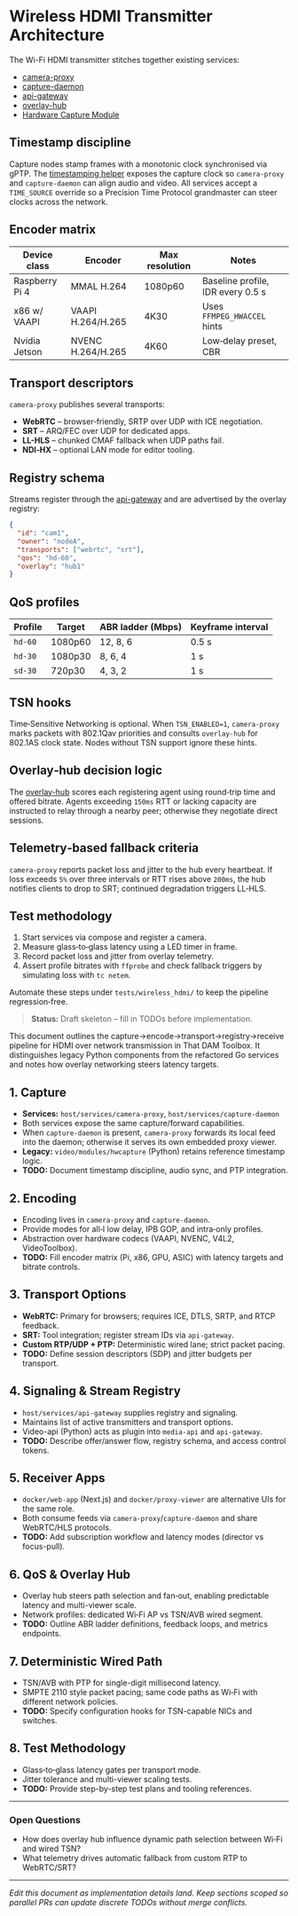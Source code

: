 # Wireless HDMI Transmitter Architecture


The Wi-Fi HDMI transmitter stitches together existing services:

- [camera-proxy](../../../host/services/camera-proxy/README.md)
- [capture-daemon](../../../host/services/capture-daemon/README.md)
- [api-gateway](../../../host/services/api-gateway/README.md)
- [overlay-hub](../../../host/services/overlay-hub/README.md)
- [Hardware Capture Module](../../../video/modules/hwcapture/README.md)

## Timestamp discipline
Capture nodes stamp frames with a monotonic clock synchronised via gPTP. The
[timestamping helper](../../../video/modules/hwcapture/README.md) exposes the
capture clock so `camera-proxy` and `capture-daemon` can align audio and video.
All services accept a `TIME_SOURCE` override so a Precision Time Protocol grandmaster
can steer clocks across the network.

## Encoder matrix
| Device class | Encoder | Max resolution | Notes |
|--------------|---------|----------------|-------|
| Raspberry Pi 4 | MMAL H.264 | 1080p60 | Baseline profile, IDR every 0.5 s |
| x86 w/ VAAPI | VAAPI H.264/H.265 | 4K30 | Uses `FFMPEG_HWACCEL` hints |
| Nvidia Jetson | NVENC H.264/H.265 | 4K60 | Low‑delay preset, CBR |

## Transport descriptors
`camera-proxy` publishes several transports:

- **WebRTC** – browser‑friendly, SRTP over UDP with ICE negotiation.
- **SRT** – ARQ/FEC over UDP for dedicated apps.
- **LL-HLS** – chunked CMAF fallback when UDP paths fail.
- **NDI‑HX** – optional LAN mode for editor tooling.

## Registry schema
Streams register through the [api-gateway](../../../host/services/api-gateway/README.md)
and are advertised by the overlay registry:

```json
{
  "id": "cam1",
  "owner": "nodeA",
  "transports": ["webrtc", "srt"],
  "qos": "hd-60",
  "overlay": "hub1"
}
```

## QoS profiles
| Profile | Target | ABR ladder (Mbps) | Keyframe interval |
|---------|--------|-------------------|-------------------|
| `hd-60` | 1080p60 | 12, 8, 6 | 0.5 s |
| `hd-30` | 1080p30 | 8, 6, 4 | 1 s |
| `sd-30` | 720p30  | 4, 3, 2 | 1 s |

## TSN hooks
Time‑Sensitive Networking is optional. When `TSN_ENABLED=1`, `camera-proxy`
marks packets with 802.1Qav priorities and consults `overlay-hub` for
802.1AS clock state. Nodes without TSN support ignore these hints.

## Overlay‑hub decision logic
The [overlay-hub](../../../host/services/overlay-hub/README.md) scores each
registering agent using round‑trip time and offered bitrate. Agents exceeding
`150ms` RTT or lacking capacity are instructed to relay through a nearby peer;
otherwise they negotiate direct sessions.

## Telemetry‑based fallback criteria
`camera-proxy` reports packet loss and jitter to the hub every heartbeat. If
loss exceeds `5%` over three intervals or RTT rises above `200ms`, the hub
notifies clients to drop to SRT; continued degradation triggers LL‑HLS.

## Test methodology
1. Start services via compose and register a camera.
2. Measure glass‑to‑glass latency using a LED timer in frame.
3. Record packet loss and jitter from overlay telemetry.
4. Assert profile bitrates with `ffprobe` and check fallback triggers by
simulating loss with `tc netem`.

Automate these steps under `tests/wireless_hdmi/` to keep the pipeline
regression‑free.

> **Status:** Draft skeleton – fill in TODOs before implementation.

This document outlines the capture→encode→transport→registry→receive pipeline for HDMI over network transmission in That DAM Toolbox. It distinguishes legacy Python components from the refactored Go services and notes how overlay networking steers latency targets.

## 1. Capture
- **Services:** `host/services/camera-proxy`, `host/services/capture-daemon`
- Both services expose the same capture/forward capabilities.
- When `capture-daemon` is present, `camera-proxy` forwards its local feed into the daemon; otherwise it serves its own embedded proxy viewer.
- **Legacy:** `video/modules/hwcapture` (Python) retains reference timestamp logic.
- **TODO:** Document timestamp discipline, audio sync, and PTP integration.

## 2. Encoding
- Encoding lives in `camera-proxy` and `capture-daemon`.
- Provide modes for all‑I low delay, IPB GOP, and intra‑only profiles.
- Abstraction over hardware codecs (VAAPI, NVENC, V4L2, VideoToolbox).
- **TODO:** Fill encoder matrix (Pi, x86, GPU, ASIC) with latency targets and bitrate controls.

## 3. Transport Options
- **WebRTC:** Primary for browsers; requires ICE, DTLS, SRTP, and RTCP feedback.
- **SRT:** Tool integration; register stream IDs via `api-gateway`.
- **Custom RTP/UDP + PTP:** Deterministic wired lane; strict packet pacing.
- **TODO:** Define session descriptors (SDP) and jitter budgets per transport.

## 4. Signaling & Stream Registry
- `host/services/api-gateway` supplies registry and signaling.
- Maintains list of active transmitters and transport options.
- Video-api (Python) acts as plugin into `media-api` and `api-gateway`.
- **TODO:** Describe offer/answer flow, registry schema, and access control tokens.

## 5. Receiver Apps
- `docker/web-app` (Next.js) and `docker/proxy-viewer` are alternative UIs for the same role.
- Both consume feeds via `camera-proxy`/`capture-daemon` and share WebRTC/HLS protocols.
- **TODO:** Add subscription workflow and latency modes (director vs focus-pull).

## 6. QoS & Overlay Hub
- Overlay hub steers path selection and fan‑out, enabling predictable latency and multi-viewer scale.
- Network profiles: dedicated Wi‑Fi AP vs TSN/AVB wired segment.
- **TODO:** Outline ABR ladder definitions, feedback loops, and metrics endpoints.

## 7. Deterministic Wired Path
- TSN/AVB with PTP for single-digit millisecond latency.
- SMPTE 2110 style packet pacing; same code paths as Wi‑Fi with different network policies.
- **TODO:** Specify configuration hooks for TSN-capable NICs and switches.

## 8. Test Methodology
- Glass‑to‑glass latency gates per transport mode.
- Jitter tolerance and multi-viewer scaling tests.
- **TODO:** Provide step-by-step test plans and tooling references.

---

### Open Questions
- How does overlay hub influence dynamic path selection between Wi‑Fi and wired TSN?
- What telemetry drives automatic fallback from custom RTP to WebRTC/SRT?

---

*Edit this document as implementation details land. Keep sections scoped so parallel PRs can update discrete TODOs without merge conflicts.*

